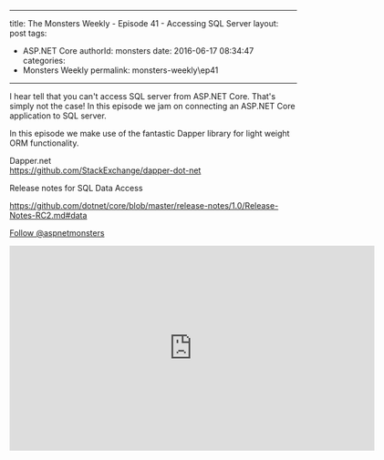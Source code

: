 
---
title: The Monsters Weekly - Episode 41 -  Accessing SQL Server
layout: post
tags: 
  - ASP.NET Core
authorId: monsters
date: 2016-06-17 08:34:47
categories:
  - Monsters Weekly
permalink: monsters-weekly\ep41
---

<p>I hear tell that you can't access SQL server from ASP.NET Core. That's simply not the case! In this episode we jam on connecting an ASP.NET Core application to SQL server.&nbsp;</p><p>In this episode we make use of the fantastic Dapper library for light weight ORM functionality.&nbsp;</p><p>Dapper.net<br><a href="https://github.com/StackExchange/dapper-dot-net">https://github.com/StackExchange/dapper-dot-net</a></p><p>Release notes for SQL Data Access</p><p><a href="https://github.com/dotnet/core/blob/master/release-notes/1.0/Release-Notes-RC2.md#data">https://github.com/dotnet/core/blob/master/release-notes/1.0/Release-Notes-RC2.md#data</a></p><p><a class="twitter-follow-button" href="https://twitter.com/aspnetmonsters">Follow @aspnetmonsters</a></p> 


<iframe src='https://channel9.msdn.com/Series/aspnetmonsters/ASPNET-Monsters-Episode-41-Accessing-SQL-Server/player' width='640' height='360' allowFullScreen frameBorder='0'></iframe>

